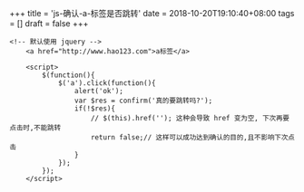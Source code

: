 +++
title = 'js-确认-a-标签是否跳转'
date = 2018-10-20T19:10:40+08:00
tags = []
draft = false
+++

```
<!-- 默认使用 jquery -->
    <a href="http://www.hao123.com">a标签</a>

    <script>
        $(function(){
            $('a').click(function(){
                alert('ok');
                var $res = confirm('真的要跳转吗?');
                if(!$res){
                    // $(this).href(''); 这种会导致 href 变为空, 下次再要点击时,不能跳转
                    return false;// 这样可以成功达到确认的目的,且不影响下次点击
                }
            });
        });
    </script>
```

